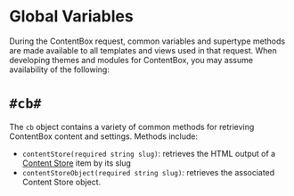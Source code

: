 # Global Variables

During the ContentBox request, common variables and supertype methods are made available to all templates and views used in that request.  When developing themes and modules for ContentBox, you may assume availability of the following:

`#cb#`
===

The `cb` object contains a variety of common methods for retrieving ContentBox content and settings.  Methods include:

- `contentStore(required string slug)`: retrieves the HTML output of a [Content Store](/using/managers/contentstore/index.html) item by its slug
- `contentStoreObject(required string slug)`: retrieves the associated Content Store object.